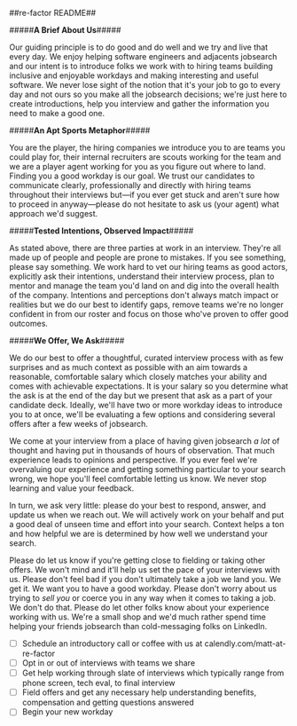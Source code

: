 ##re-factor README##

#####**A Brief About Us**#####

Our guiding principle is to do good and do well and we try and live that every day. We enjoy helping software engineers and adjacents jobsearch and our intent is to introduce folks we work with to hiring teams building inclusive and enjoyable workdays and making interesting and useful software. We never lose sight of the notion that it's your job to go to every day and not ours so you make all the jobsearch decisions; we're just here to create introductions, help you interview and gather the information you need to make a good one.

#####**An Apt Sports Metaphor**#####

You are the player, the hiring companies we introduce you to are teams you could play for, their internal recruiters are scouts working for the team and we are a player agent working for you as you figure out where to land. Finding you a good workday is our goal. We trust our candidates to communicate clearly, professionally and directly with hiring teams throughout their interviews but—if you ever get stuck and aren't sure how to proceed in anyway—please do not hesitate to ask us (your agent) what approach we'd suggest.

#####**Tested Intentions, Observed Impact**#####

As stated above, there are three parties at work in an interview. They're all made up of people and people are prone to mistakes. If you see something, please say something. We work hard to vet our hiring teams as good actors, explicitly ask their intentions, understand their interview process, plan to mentor and manage the team you'd land on and dig into the overall health of the company. Intentions and perceptions don't always match impact or realities but we do our best to identify gaps, remove teams we're no longer confident in from our roster and focus on those who've proven to offer good outcomes.

#####**We Offer, We Ask**#####

We do our best to offer a thoughtful, curated interview process with as few surprises and as much context as possible with an aim towards a reasonable, comfortable salary which closely matches your ability and comes with achievable expectations. It is your salary so you determine what the ask is at the end of the day but we present that ask as a part of your candidate deck. Ideally, we'll have two or more workday ideas to introduce you to at once, we'll be evaluating a few options and considering several offers after a few weeks of jobsearch.

We come at your interview from a place of having given jobsearch _a lot_ of thought and having put in thousands of hours of observation. That much experience leads to opinions and perspective. If you ever feel we're overvaluing our experience and getting something particular to your search wrong, we hope you'll feel comfortable letting us know. We never stop learning and value your feedback.

In turn, we ask very little: please do your best to respond, answer, and update us when we reach out. We will actively work on your behalf and put a good deal of unseen time and effort into your search. Context helps a ton and how helpful we are is determined by how well we understand your search.

Please do let us know if you're getting close to fielding or taking other offers. We won't mind and it'll help us set the pace of your interviews with us. Please don't feel bad if you don't ultimately take a job we land you. We get it. We want you to have a good workday. Please don't worry about us trying to _sell you_ or coerce you in any way when it comes to taking a job. We don't do that. Please do let other folks know about your experience working with us. We're a small shop and we'd much rather spend time helping your friends jobsearch than cold-messaging folks on LinkedIn.

- [ ] Schedule an introductory call or coffee with us at calendly.com/matt-at-re-factor
- [ ] Opt in or out of interviews with teams we share
- [ ] Get help working through slate of interviews which typically range from phone screen, tech eval, to final interview
- [ ] Field offers and get any necessary help understanding benefits, compensation and getting questions answered
- [ ] Begin your new workday
